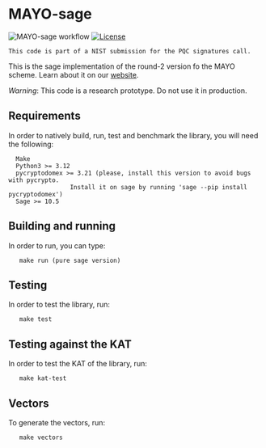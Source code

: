 # MAYO-sage

![MAYO-sage workflow](https://github.com/PQCMayo/MAYO-sage/actions/workflows/python-app.yml/badge.svg)
[![License](https://img.shields.io/badge/License-Apache_2.0-blue.svg)](https://opensource.org/licenses/Apache-2.0)

```
This code is part of a NIST submission for the PQC signatures call.
```

This is the sage implementation of the round-2 version fo the MAYO scheme. Learn about it on our [website](https://pqmayo.org/).

*Warning*: This code is a research prototype. Do not use it in production.

## Requirements

In order to natively build, run, test and benchmark the library, you will need the following:

```
  Make
  Python3 >= 3.12
  pycryptodomex >= 3.21 (please, install this version to avoid bugs with pycrypto.
                 Install it on sage by running 'sage --pip install pycryptodomex')
  Sage >= 10.5
```

## Building and running

In order to run, you can type:

```
   make run (pure sage version)
```

## Testing

In order to test the library, run:

```
   make test
```

## Testing against the KAT

In order to test the KAT of the library, run:

```
   make kat-test
```

## Vectors

To generate the vectors, run:

```
   make vectors
```
